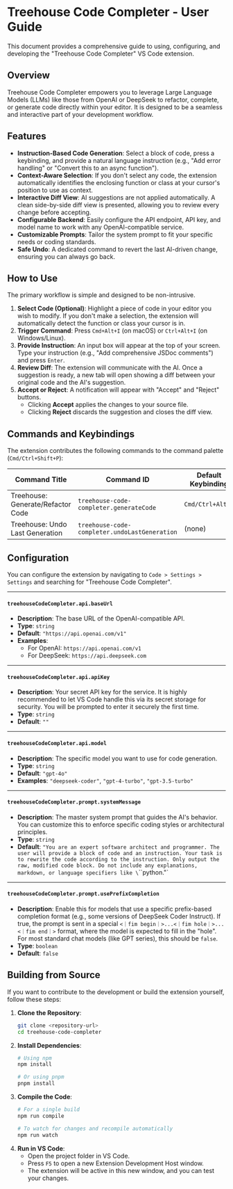 # Treehouse Code Completer - User Guide

This document provides a comprehensive guide to using, configuring, and developing the "Treehouse Code Completer" VS Code extension.

## Overview

Treehouse Code Completer empowers you to leverage Large Language Models (LLMs) like those from OpenAI or DeepSeek to refactor, complete, or generate code directly within your editor. It is designed to be a seamless and interactive part of your development workflow.

## Features

-   **Instruction-Based Code Generation**: Select a block of code, press a keybinding, and provide a natural language instruction (e.g., "Add error handling" or "Convert this to an async function").
-   **Context-Aware Selection**: If you don't select any code, the extension automatically identifies the enclosing function or class at your cursor's position to use as context.
-   **Interactive Diff View**: AI suggestions are not applied automatically. A clean side-by-side diff view is presented, allowing you to review every change before accepting.
-   **Configurable Backend**: Easily configure the API endpoint, API key, and model name to work with any OpenAI-compatible service.
-   **Customizable Prompts**: Tailor the system prompt to fit your specific needs or coding standards.
-   **Safe Undo**: A dedicated command to revert the last AI-driven change, ensuring you can always go back.

## How to Use

The primary workflow is simple and designed to be non-intrusive.

1.  **Select Code (Optional)**: Highlight a piece of code in your editor you wish to modify. If you don't make a selection, the extension will automatically detect the function or class your cursor is in.
2.  **Trigger Command**: Press `Cmd+Alt+I` (on macOS) or `Ctrl+Alt+I` (on Windows/Linux).
3.  **Provide Instruction**: An input box will appear at the top of your screen. Type your instruction (e.g., "Add comprehensive JSDoc comments") and press `Enter`.
4.  **Review Diff**: The extension will communicate with the AI. Once a suggestion is ready, a new tab will open showing a diff between your original code and the AI's suggestion.
5.  **Accept or Reject**: A notification will appear with "Accept" and "Reject" buttons.
    -   Clicking **Accept** applies the changes to your source file.
    -   Clicking **Reject** discards the suggestion and closes the diff view.

## Commands and Keybindings

The extension contributes the following commands to the command palette (`Cmd/Ctrl+Shift+P`):

| Command Title                 | Command ID                                     | Default Keybinding     |
| ----------------------------- | ---------------------------------------------- | ---------------------- |
| Treehouse: Generate/Refactor Code    | `treehouse-code-completer.generateCode`        | `Cmd/Ctrl+Alt+I`       |
| Treehouse: Undo Last Generation      | `treehouse-code-completer.undoLastGeneration`  | (none)                 |

## Configuration

You can configure the extension by navigating to `Code > Settings > Settings` and searching for "Treehouse Code Completer".

---

#### `treehouseCodeCompleter.api.baseUrl`

-   **Description**: The base URL of the OpenAI-compatible API.
-   **Type**: `string`
-   **Default**: `"https://api.openai.com/v1"`
-   **Examples**:
    -   For OpenAI: `https://api.openai.com/v1`
    -   For DeepSeek: `https://api.deepseek.com`

---

#### `treehouseCodeCompleter.api.apiKey`

-   **Description**: Your secret API key for the service. It is highly recommended to let VS Code handle this via its secret storage for security. You will be prompted to enter it securely the first time.
-   **Type**: `string`
-   **Default**: `""`

---

#### `treehouseCodeCompleter.api.model`

-   **Description**: The specific model you want to use for code generation.
-   **Type**: `string`
-   **Default**: `"gpt-4o"`
-   **Examples**: `"deepseek-coder"`, `"gpt-4-turbo"`, `"gpt-3.5-turbo"`

---

#### `treehouseCodeCompleter.prompt.systemMessage`

-   **Description**: The master system prompt that guides the AI's behavior. You can customize this to enforce specific coding styles or architectural principles.
-   **Type**: `string`
-   **Default**: `"You are an expert software architect and programmer. The user will provide a block of code and an instruction. Your task is to rewrite the code according to the instruction. Only output the raw, modified code block. Do not include any explanations, markdown, or language specifiers like \`\`\`python."`

---

#### `treehouseCodeCompleter.prompt.usePrefixCompletion`

-   **Description**: Enable this for models that use a specific prefix-based completion format (e.g., some versions of DeepSeek Coder Instruct). If true, the prompt is sent in a special `<｜fim begin｜>...<｜fim hole｜>...<｜fim end｜>` format, where the model is expected to fill in the "hole". For most standard chat models (like GPT series), this should be `false`.
-   **Type**: `boolean`
-   **Default**: `false`

## Building from Source

If you want to contribute to the development or build the extension yourself, follow these steps:

1.  **Clone the Repository**:
    ```sh
    git clone <repository-url>
    cd treehouse-code-completer
    ```
2.  **Install Dependencies**:
    ```sh
    # Using npm
    npm install

    # Or using pnpm
    pnpm install
    ```
3.  **Compile the Code**:
    ```sh
    # For a single build
    npm run compile

    # To watch for changes and recompile automatically
    npm run watch
    ```
4.  **Run in VS Code**:
    -   Open the project folder in VS Code.
    -   Press `F5` to open a new Extension Development Host window.
    -   The extension will be active in this new window, and you can test your changes.